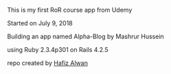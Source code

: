 This is my first RoR course app from Udemy

Started on July 9, 2018

Building an app named Alpha-Blog by Mashrur Hussein

using Ruby 2.3.4p301 on Rails 4.2.5

repo created by <a href="https:ww.hafizalwan.com">Hafiz Alwan</a>